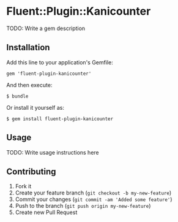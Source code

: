 # Fluent::Plugin::Kanicounter

TODO: Write a gem description

## Installation

Add this line to your application's Gemfile:

    gem 'fluent-plugin-kanicounter'

And then execute:

    $ bundle

Or install it yourself as:

    $ gem install fluent-plugin-kanicounter

## Usage

TODO: Write usage instructions here

## Contributing

1. Fork it
2. Create your feature branch (`git checkout -b my-new-feature`)
3. Commit your changes (`git commit -am 'Added some feature'`)
4. Push to the branch (`git push origin my-new-feature`)
5. Create new Pull Request
